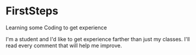 # FirstSteps
Learning some Coding to get experience

I'm a student and I'd like to get experience farther than just my classes. I'll read every comment that will help me improve.

